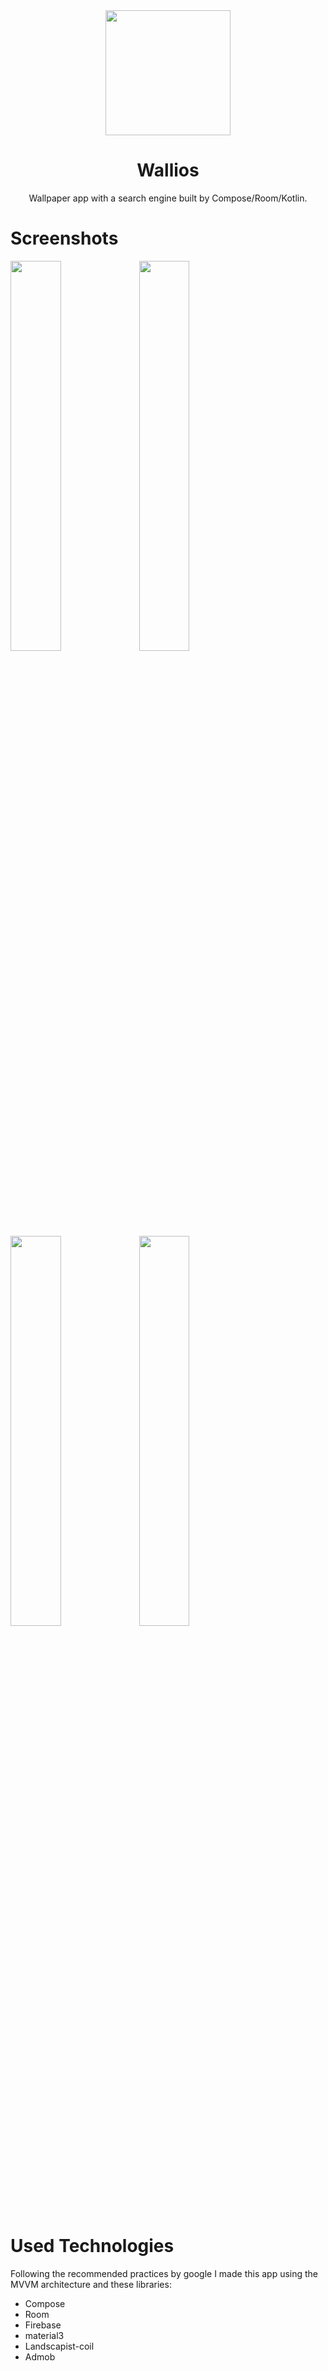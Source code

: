 <!-- ---------- Header ---------- -->
<div align="center">
  <img width="200" height="200"src="https://firebasestorage.googleapis.com/v0/b/wallpaper-app-68dc0.appspot.com/o/icon.svg?alt=media&token=dbffb3b2-50d3-421e-b032-58fe44ade99c">
  <h1>Wallios</h1>
<p>Wallpaper app with a search engine built by Compose/Room/Kotlin.</p>
</div>

# Screenshots

<img src="https://github.com/Noukta/Wallios/assets/17930235/8e1f3bcc-a246-47ab-b4b9-c12ebf67ab84" width="40%">
<img src="https://github.com/Noukta/Wallios/assets/17930235/01e43290-79f3-405b-83a4-013905875b94" width="40%">
<img src="https://github.com/Noukta/Wallios/assets/17930235/59f1c6e6-5ad9-4536-8550-c653740de66e" width="40%">
<img src="https://github.com/Noukta/Wallios/assets/17930235/cad6212c-24d0-41af-b688-d90b6b8acc0a" width="40%">

# Used Technologies
Following the recommended practices by google I made this app using the MVVM architecture and these libraries:
* Compose
* Room
* Firebase
* material3
* Landscapist-coil
* Admob
